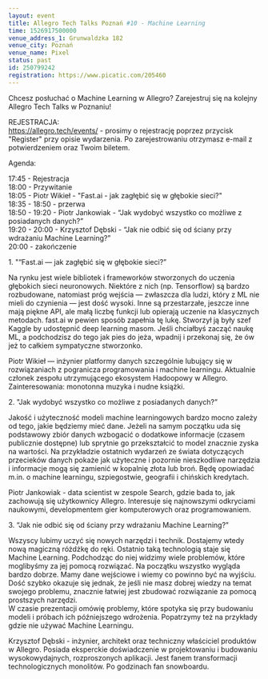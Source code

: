 ```yaml
---
layout: event
title: Allegro Tech Talks Poznań #10 - Machine Learning 
time: 1526917500000
venue_address_1: Grunwaldzka 182
venue_city: Poznań
venue_name: Pixel 
status: past
id: 250799242
registration: https://www.picatic.com/205460
---
```


<p>Chcesz posłuchać o Machine Learning w Allegro? Zarejestruj się na kolejny Allegro Tech Talks w Poznaniu!</p>
<p>REJESTRACJA:
  <br/>
  <a href="https://allegro.tech/events/" class="linkified">https://allegro.tech/events/</a> - prosimy o rejestrację poprzez przycisk "Register" przy opisie wydarzenia. Po zarejestrowaniu otrzymasz e-mail z potwierdzeniem oraz Twoim biletem.</p>
<p>Agenda:</p>
<p>17:45 - Rejestracja
  <br/>18:00 - Przywitanie
  <br/>18:05 - Piotr Wikieł - "Fast.ai - jak zagłębić się w głębokie sieci?"
  <br/>18:35 - 18:50 - przerwa
  <br/>18:50 - 19:20 - Piotr Jankowiak - “Jak wydobyć wszystko co możliwe z posiadanych danych?”
  <br/>19:20 - 20:00 - Krzysztof Dębski - “Jak nie odbić się od ściany przy wdrażaniu Machine Learning?”
  <br/>20:00 - zakończenie</p>
<p>1. "“Fast.ai — jak zagłębić się w głębokie sieci?”</p>
<p>Na rynku jest wiele bibliotek i frameworków stworzonych do uczenia głębokich sieci neuronowych. Niektóre z nich (np. Tensorflow) są bardzo rozbudowane, natomiast próg wejścia — zwłaszcza dla ludzi, który z ML nie mieli do czynienia — jest dość wysoki.
  Inne są przestarzałe, jeszcze inne mają piękne API, ale małą liczbę funkcji lub opierają uczenie na klasycznych metodach. fast.ai w pewien sposób zapełnia tę lukę. Stworzył ją były szef Kaggle by udostępnić deep learning masom. Jeśli chciałbyś zacząć
  naukę ML, a podchodzisz do tego jak pies do jeża, wpadnij i przekonaj się, że ów jeż to całkiem sympatyczne stworzonko.</p>
<p>Piotr Wikieł — inżynier platformy danych szczególnie lubujący się w rozwiązaniach z pogranicza programowania i machine learningu. Aktualnie członek zespołu utrzymującego ekosystem Hadoopowy w Allegro. Zainteresowania: monotonna muzyka i nudne książki.</p>
<p>2. "Jak wydobyć wszystko co możliwe z posiadanych danych?”</p>
<p>Jakość i użyteczność modeli machine learningowych bardzo mocno zależy od tego, jakie będziemy mieć dane. Jeżeli na samym początku uda się podstawowy zbiór danych wzbogacić o dodatkowe informacje (czasem publicznie dostępne) lub sprytnie go przekształcić
  to model znacznie zyska na wartości. Na przykładzie ostatnich wydarzeń ze świata dotyczących przecieków danych pokaże jak użyteczne i pozornie nieszkodliwe narzędzia i informacje mogą się zamienić w kopalnię złota lub broń. Będę opowiadać m.in. o machine
  learningu, szpiegostwie, geografii i chińskich kredytach.</p>
<p>Piotr Jankowiak - data scientist w zespole Search, gdzie bada to, jak zachowują się użytkownicy Allegro. Interesuje się najnowszymi odkryciami naukowymi, developmentem gier komputerowych oraz programowaniem.</p>
<p>3. “Jak nie odbić się od ściany przy wdrażaniu Machine Learning?"</p>
<p>Wszyscy lubimy uczyć się nowych narzędzi i technik. Dostajemy wtedy nową magiczną różdżkę do ręki. Ostatnio taką technologią staje się Machine Learning. Podchodząc do niej widzimy wiele problemów, które moglibyśmy za jej pomocą rozwiązać. Na początku
  wszystko wygląda bardzo dobrze. Mamy dane wejściowe i wiemy co powinno być na wyjściu. Dość szybko okazuje się jednak, że jeśli nie masz dobrej wiedzy na temat swojego problemu, znacznie łatwiej jest zbudować rozwiązanie za pomocą prostszych narzędzi.
  <br/>W czasie prezentacji omówię problemy, które spotyka się przy budowaniu modeli i próbach ich późniejszego wdrożenia. Popatrzymy też na przykłady gdzie nie używać Machine Learningu.</p>
<p>Krzysztof Dębski - inżynier, architekt oraz techniczny właściciel produktów w Allegro. Posiada eksperckie doświadczenie w projektowaniu i budowaniu wysokowydajnych, rozproszonych aplikacji. Jest fanem transformacji technologicznych monolitów. Po godzinach
  fan snowboardu.</p>
